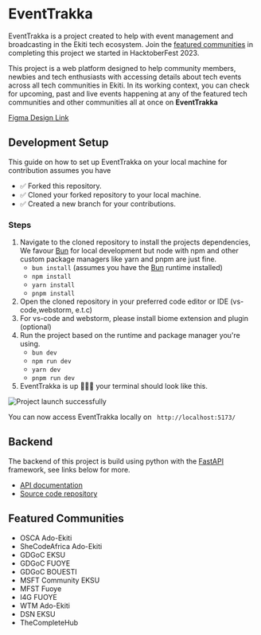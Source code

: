 # EventTrakka

EventTrakka is a project created to help with event management and broadcasting in the Ekiti tech ecosystem. Join the
[featured communities](#featured-communities) in completing this project we started in HacktoberFest 2023.

This project is a web platform designed to help community members, newbies and tech enthusiasts with accessing details 
about tech events across all tech communities in Ekiti. In its working context, you can check for upcoming, past and 
live events happening at any of the featured tech communities and other communities all at once on **EventTrakka**

[Figma Design Link](https://www.figma.com/design/w1Hoj9ESFonR8tDl5WLedU/Event-Management?node-id=0-1&node-type=canvas&t=dPBPaxRKs5DWZBdc-0)

## Development Setup

This guide on how to set up EventTrakka on your local machine for contribution assumes you have 

- ✅ Forked this repository. 
- ✅ Cloned your forked repository to your local machine.
- ✅ Created a new branch for your contributions.

### Steps

1. Navigate to the cloned repository to install the projects dependencies, We favour [Bun](https://bun.sh/) for local development
   but node with npm and other custom package managers like yarn and pnpm are just fine.
   - `bun install` (assumes you have the [Bun](https://bun.sh/) runtime installed)
   - `npm install`
   - `yarn install`
   - `pnpm install`
2. Open the cloned repository in your preferred code editor or IDE (vs-code,webstorm, e.t.c)
3. For vs-code and webstorm, please install biome extension and plugin (optional)
4. Run the project based on the runtime and package manager you're using.
   - `bun dev`
   - `npm run dev`
   - `yarn dev`
   - `pnpm run dev`
5. EventTrakka is up 🎉🎉🎉 your terminal should look like this.

![Project launch successfully](./src/assets/readme/localhost.png)

You can now access EventTrakka locally on ``` http://localhost:5173/```

## Backend

The backend of this project is build using python with the [FastAPI](https://fastapi.tiangolo.com/) framework, see links below for more.
- [API documentation](https://cold-pinniped-coyote-solutions-5af7408f.koyeb.app/docs)
- [Source code repository](https://cold-pinniped-coyote-solutions-5af7408f.koyeb.app/docs)

## Featured Communities

- OSCA Ado-Ekiti
- SheCodeAfrica Ado-Ekiti
- GDGoC EKSU
- GDGoC FUOYE
- GDGoC BOUESTI
- MSFT Community EKSU
- MFST Fuoye
- I4G FUOYE
- WTM Ado-Ekiti
- DSN EKSU
- TheCompleteHub